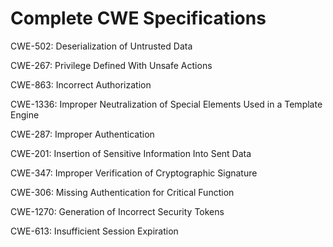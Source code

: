 

# Complete CWE Specifications

CWE-502: Deserialization of Untrusted Data

CWE-267: Privilege Defined With Unsafe Actions

CWE-863: Incorrect Authorization

CWE-1336: Improper Neutralization of Special Elements Used in a Template Engine

CWE-287: Improper Authentication

CWE-201: Insertion of Sensitive Information Into Sent Data

CWE-347: Improper Verification of Cryptographic Signature

CWE-306: Missing Authentication for Critical Function

CWE-1270: Generation of Incorrect Security Tokens

CWE-613: Insufficient Session Expiration